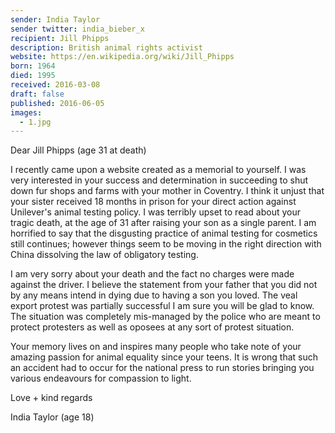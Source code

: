 ```yaml
---
sender: India Taylor
sender twitter: india_bieber_x
recipient: Jill Phipps
description: British animal rights activist
website: https://en.wikipedia.org/wiki/Jill_Phipps
born: 1964
died: 1995
received: 2016-03-08
draft: false
published: 2016-06-05
images:
  - 1.jpg
---
```


Dear Jill Phipps (age 31 at death)

I recently came upon a website created as a memorial to yourself. I was very interested in your success and determination in succeeding to shut down fur shops and farms with your mother in Coventry. I think it unjust that your sister received 18 months in prison for your direct action against Unilever's animal testing policy. I was terribly upset to read about your tragic death, at the age of 31 after raising your son as a single parent. I am horrified to say that the disgusting practice of animal testing for cosmetics still continues; however things seem to be moving in the right direction with China dissolving the law of obligatory testing.

I am very sorry about your death and the fact no charges were made against the driver. I believe the statement from your father that you did not by any means intend in dying due to having a son you loved. The veal export protest was partially successful I am sure you will be glad to know. The situation was completely mis-managed by the police who are meant to protect protesters as well as oposees at any sort of protest situation.

Your memory lives on and inspires many people who take note of your amazing passion for animal equality since your teens. It is wrong that such an accident had to occur for the national press to run stories bringing you various endeavours for compassion to light.

Love + kind regards

India Taylor (age 18)
